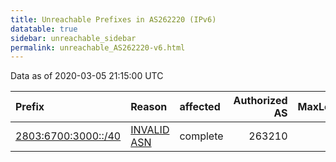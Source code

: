 ```yaml
---
title: Unreachable Prefixes in AS262220 (IPv6)
datatable: true
sidebar: unreachable_sidebar
permalink: unreachable_AS262220-v6.html
---
```


Data as of 2020-03-05 21:15:00 UTC


<div class="datatable-begin"></div>

| Prefix                                                           | Reason                                                                                                      | affected   |   Authorized AS |   MaxLength | Anchor                                         |   unreachable /48s |
|:-----------------------------------------------------------------|:------------------------------------------------------------------------------------------------------------|:-----------|----------------:|------------:|:-----------------------------------------------|-------------------:|
| [2803:6700:3000::/40](https://stat.ripe.net/2803:6700:3000::/40) | [INVALID ASN](https://rpki-validator.ripe.net/announcement-preview?asn=AS262220&prefix=2803:6700:3000::/40) | complete   |          263210 |          48 | [LACNIC](unreachable_LACNIC_RPKI_Root-v6.html) |                256 |

<div class="datatable-end"></div>